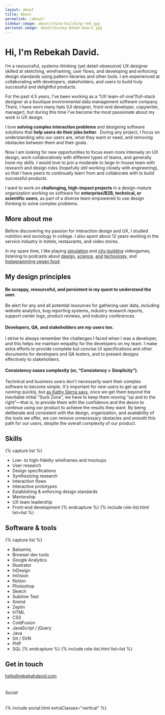 ```yaml
---
layout: about
title: About
permalink: /about/
sidebar-image: about/china-building-red.jpg
personal-image: about/disney-bekah-bear2.jpg
---
```


# Hi, I'm Rebekah David.

I’m a resourceful, systems-thinking (yet detail-obsessive) UX designer skilled at sketching, wireframing, user flows, and developing and enforcing design standards using pattern libraries and other tools.  I am experienced at collaborating with developers, stakeholders, and users to build truly successful and delightful products.  

For the past 4.5 years, I’ve been working as a “UX team-of-one”/full-stack designer at a boutique environmental data management software company.  There, I have worn many hats (UI designer, front-end developer, copywriter, manager), but during this time I’ve become the most passionate about my work in UX design.

I love **solving complex interaction problems** and designing software solutions that **help users do their jobs better**.  During any project, I focus on understanding who our users are, what they want or need, and removing obstacles between them and their goals.

Now I am looking for new opportunities to focus even more intensely on UX design, work collaboratively with different types of teams, and generally hone my skills.  I would love to join a moderate to large in-house team with research and design roles (hopefully still working closely with engineering), so that I have peers to continually learn from and collaborate with to build successful products.

I want to work on **challenging, high-impact projects** in a design-mature organization working on software for **enterprise/B2B, technical, or scientific users**, as part of a diverse team empowered to use design thinking to solve complex problems.


## More about me

Before discovering my passion for interaction design and UX, I studied nutrition and sociology in college.  I also spent about 12 years working in the service industry in hotels, restaurants, and video stores.

In my spare time, I like playing <a href="https://stardewvalley.net/" target="_blank">simulation</a> and <a href="http://store.steampowered.com/app/57690/Tropico_4/" target="_blank">city-building</a> videogames, listening to podcasts about <a href="https://userdefenders.com/" target="_blank">design</a>, <a href="http://www.radiolab.org/" target="_blank">science</a>, <a href="https://99percentinvisible.org/" target="_blank">and</a> <a href="https://www.gimletmedia.com/reply-all" target="_blank">technology</a>, and <a href="https://instagram.com/{{ site.instagram_username| cgi_escape | escape }}" target="_blank">Instagramming vegan food</a>.


## My design principles

#### Be scrappy, resourceful, and persistent in my quest to understand the user.
  Be alert for any and all potential resources for gathering user data, including website analytics, bug reporting systems, industry research reports, support center logs, product reviews, and industry conferences. 

#### Developers, QA, and stakeholders are my users too.
  I strive to always remember the challenges I faced when I was a developer, and this helps me maintain empathy for the developers on my team.  I make extra efforts to provide complete but concise UI specifications and other documents for developers and QA testers, and to present designs effectively to stakeholders.

#### Consistency eases complexity (or, &ldquo;Consistency > Simplicity&rdquo;).
  Technical and business users don't necessarily want their complex software to become simple. It's important for new users to get up and running quickly, but <a href="http://a.co/eD5Z7P4" target="_blank">as Kathy Sierra says</a>, once we get them beyond the inevitable initial &ldquo;Suck Zone&rdquo;, we have to keep them moving &ldquo;up and to the right&rdquo;—that is, to provide them with the confidence and the desire to continue using our product to achieve the results they want.  By being deliberate and consistent with the design, organization, and availability of the tools we offer, we can remove unnecessary obstacles and smooth this path for our users, despite the overall complexity of our product.


## Skills

{% capture list %}
- Low- to high-fidelity wireframes and mockups
- User research
- Design specifications
- Synthesizing research
- Interaction flows
- Interactive prototypes
- Establishing & enforcing design standards
- Mentorship
- UX team leadership
- Front-end development
{% endcapture %}
{% include role-list.html list=list %}

## Software & tools

{% capture list %}
- Balsamiq
- Browser dev tools
- Google Analytics
- Illustrator
- InDesign
- InVision
- Notion
- Photoshop
- Sketch
- Sublime Text
- Xmind
- Zeplin
- HTML
- CSS
- ColdFusion
- JavaScript / jQuery
- Java
- Git / SVN
- PHP
- SQL 
{% endcapture %}
{% include role-list.html list=list %}

## Get in touch

<a href="mailto:hello@rebekahdavid.com" class="no-underline">hello@rebekahdavid.com</a>
<br/><br/>

###### Social
{% include social.html extraClasses="vertical" %}
